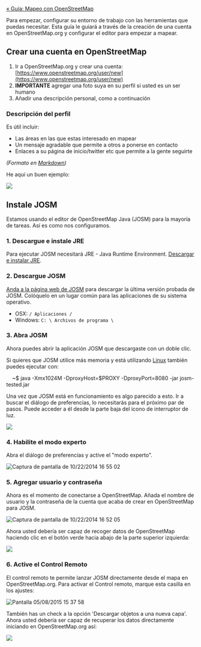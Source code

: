 [« Guía: Mapeo con OpenStreetMap](https://github.com/mapbox/mapping/wiki/Mapeo-con-OpenStreetMap)

Para empezar, configurar su entorno de trabajo con las herramientas que puedas necesitar. Esta guía le guiará a través de la creación de una cuenta en OpenStreetMap.org y configurar el editor para empezar a mapear.

## Crear una cuenta en OpenStreetMap

1. Ir a OpenStreetMap.org y crear una cuenta: [https://www.openstreetmap.org/user/new](https://www.openstreetmap.org/user/new)
2. **IMPORTANTE** agregar una foto suya en su perfil si usted es un ser humano
3. Añadir una descripción personal, como a continuación

### Descripción del perfil

Es útil incluir:

- Las áreas en las que estas interesado en mapear
- Un mensaje agradable que permite a otros a ponerse en contacto
- Enlaces a su página de inicio/twitter etc que permite a la gente seguirte

*(Formato en [Markdown](http://en.wikipedia.org/wiki/Markdown))*

He aquí un buen ejemplo:

![](https://s3.amazonaws.com/f.cl.ly/items/0h1C3r251C081I0n2t3x/Screen%20Shot%202014-12-12%20at%205.11.43%20PM.png)

## Instale JOSM

Estamos usando el editor de OpenStreetMap Java (JOSM) para la mayoría de tareas. Así es como nos configuramos.

### 1. Descargue e instale JRE

Para ejecutar JOSM  necesitará JRE - Java Runtime Environment. [Descargar e instalar JRE](http://www.oracle.com/technetwork/java/javase/downloads/server-jre8-downloads-2133154.html).

### 2. Descargue JOSM

[Anda a la página web de JOSM](https://josm.openstreetmap.de/wiki/Download) para descargar la última versión probada de JOSM. Colóquelo en un lugar común para las aplicaciones de su sistema operativo.

- OSX: `/ Aplicaciones /`
- Windows: `C: \ Archivos de programa \`

### 3. Abra JOSM

Ahora puedes abrir la aplicación JOSM que descargaste con un doble clic.

Si quieres que JOSM utilice más memoria y está utilizando [Linux](http://wiki.openstreetmap.org/wiki/JOSM/Linux) también puedes ejecutar con:


    ~$ java -Xmx1024M -DproxyHost=$PROXY -DproxyPort=8080 -jar josm-tested.jar


Una vez que JOSM está en funcionamiento es algo parecido a esto. Ir a buscar el diálogo de preferencias, lo necesitarás para el próximo par de pasos. Puede acceder a él desde la parte baja del icono de interruptor de  luz.

![](https://s3.amazonaws.com/f.cl.ly/items/1u073X3U3E371c122f22/Screen%20Shot%202014-12-12%20at%203.23.22%20PM.png)

### 4. Habilite el modo experto

Abra el diálogo de preferencias y active el "modo experto".

![Captura de pantalla de 10/22/2014 16 55 02](https://cloud.githubusercontent.com/assets/1152236/4744166/b9266700-5a2d-11e4-9f96-ecd7ec8b4faa.png)

### 5. Agregar usuario y contraseña

Ahora es el momento de conectarse a OpenStreetMap. Añada el nombre de usuario y la contraseña de la cuenta que acaba de crear en OpenStreetMap para JOSM.

![Captura de pantalla de 10/22/2014 16 52 05](https://cloud.githubusercontent.com/assets/1152236/4744256/bd2ced6e-5a2e-11e4-9db2-bcd198c082a6.png)

Ahora usted debería ser capaz de recoger datos de OpenStreetMap haciendo clic en el botón verde hacia abajo de la parte superior izquierda:

![](Https://s3.amazonaws.com/f.cl.ly/items/1o2A3Y383P1d2Z0c283d/josm.gif)

### 6. Active  el Control Remoto

El control remoto te permite lanzar JOSM directamente desde el mapa en OpenStreetMap.org. Para activar el Control remoto, marque esta casilla en los ajustes:

![Pantalla 05/08/2015 15 37 58](https://cloud.githubusercontent.com/assets/126868/7534456/69ced7c6-f598-11e4-8a57-d0bf2df339d9.png)

También has un check a la  opción 'Descargar objetos a una nueva capa'. Ahora usted debería ser capaz de recuperar los datos directamente iniciando en OpenStreetMap.org así:

![](https://s3.amazonaws.com/f.cl.ly/items/3R0Q3Y3W1b0h3j0k242e/josm.gif)